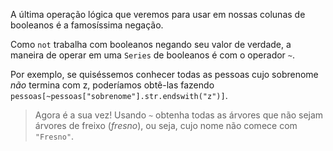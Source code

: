A última operação lógica que veremos para usar em nossas colunas de booleanos é a famosíssima negação.

Como `not` trabalha com booleanos negando seu valor de verdade, a maneira de operar em uma `Series` de booleanos é com o operador `~`.

Por exemplo, se quiséssemos conhecer todas as pessoas cujo sobrenome *não* termina com z, poderíamos obtê-las fazendo `pessoas[~pessoas["sobrenome"].str.endswith("z")]`.

> Agora é a sua vez! Usando `~` obtenha todas as árvores que não sejam árvores de freixo (_fresno_), ou seja, cujo nome não comece com `"Fresno"`.
